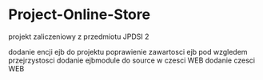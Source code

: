 # Project-Online-Store
projekt zaliczeniowy z przedmiotu JPDSI 2

dodanie encji ejb do projektu
poprawienie zawartosci ejb pod wzgledem przejrzystosci
dodanie ejbmodule do source w czesci WEB
dodanie czesci WEB
